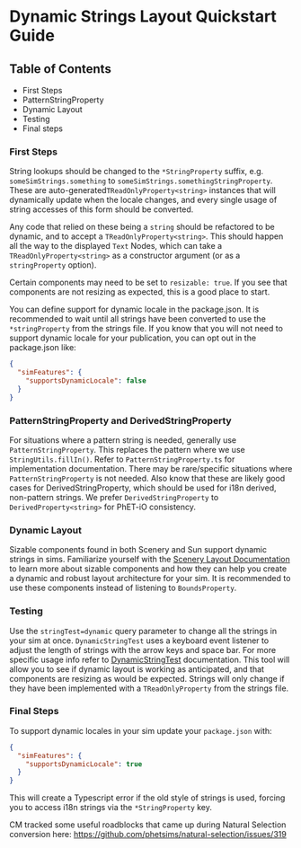 # Dynamic Strings Layout Quickstart Guide

## Table of Contents

- First Steps
- PatternStringProperty
- Dynamic Layout
- Testing
- Final steps

### First Steps

String lookups should be changed to the `*StringProperty` suffix, e.g. `someSimStrings.something` to 
`someSimStrings.somethingStringProperty`. These are auto-generated`TReadOnlyProperty<string>` instances that will 
dynamically update when the locale changes, and every single usage of string accesses of this form should be converted.

Any code that relied on these being a `string` should be refactored to be dynamic, and to accept a
`TReadOnlyProperty<string>`. This should happen all the way to the displayed `Text` Nodes, which can take a
`TReadOnlyProperty<string>` as a constructor argument (or as a `stringProperty` option).

Certain components may need to be set to `resizable: true`. If you see that components are not resizing as expected,
this is a good place to start.

You can define support for dynamic locale in the package.json. It is recommended to wait until all strings have been 
converted to use the `*stringProperty` from the strings file. If you know that you will not need to support dynamic 
locale for your publication, you can opt out in the package.json
like:

```json
{
  "simFeatures": {
    "supportsDynamicLocale": false
  }
}
```

### PatternStringProperty and DerivedStringProperty

For situations where a pattern string is needed, generally use `PatternStringProperty`. This replaces the pattern where
we use `StringUtils.fillIn()`. Refer to `PatternStringProperty.ts`
for implementation documentation. There may be rare/specific situations where `PatternStringProperty` is not needed.
Also know that these are likely good cases for DerivedStringProperty, which should be used for i18n derived, non-pattern
strings. We prefer `DerivedStringProperty` to `DerivedProperty<string>` for PhET-iO consistency.

### Dynamic Layout
Sizable components found in both Scenery and Sun support dynamic strings in sims. Familiarize yourself with the 
[Scenery Layout Documentation](https://scenerystack.org/learn/scenery-layout/) to learn more about sizable components and how they can help you create a dynamic 
and robust layout architecture for your sim. It is recommended to use these components instead of listening to 
`BoundsProperty`.

### Testing
Use the `stringTest=dynamic` query parameter to change all the strings in your sim at once. `DynamicStringTest` uses a
keyboard event listener to adjust the length of strings with the arrow keys and space bar. For more specific usage info
refer to [DynamicStringTest](https://github.com/phetsims/joist/blob/main/js/DynamicStringTest.ts) documentation. This
tool will allow you to see if dynamic layout is working as anticipated, and that components are resizing as would be
expected. Strings will only change if they have been implemented with a `TReadOnlyProperty` from the strings file.

### Final Steps

To support dynamic locales in your sim update your `package.json` with:

```json
{
  "simFeatures": {
    "supportsDynamicLocale": true
  }
}
```

This will create a Typescript error if the old style of strings is used, forcing you to access i18n strings via
the `*StringProperty` key.

CM tracked some useful roadblocks that came up during Natural Selection conversion
here: https://github.com/phetsims/natural-selection/issues/319
